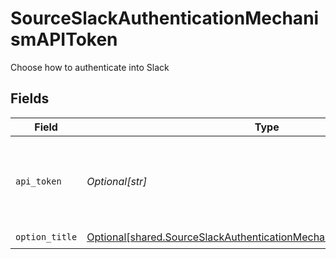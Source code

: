 # SourceSlackAuthenticationMechanismAPIToken

Choose how to authenticate into Slack


## Fields

| Field                                                                                                                                                      | Type                                                                                                                                                       | Required                                                                                                                                                   | Description                                                                                                                                                |
| ---------------------------------------------------------------------------------------------------------------------------------------------------------- | ---------------------------------------------------------------------------------------------------------------------------------------------------------- | ---------------------------------------------------------------------------------------------------------------------------------------------------------- | ---------------------------------------------------------------------------------------------------------------------------------------------------------- |
| `api_token`                                                                                                                                                | *Optional[str]*                                                                                                                                            | :heavy_check_mark:                                                                                                                                         | A Slack bot token. See the <a href="https://docs.airbyte.com/integrations/sources/slack">docs</a> for instructions on how to generate it.                  |
| `option_title`                                                                                                                                             | [Optional[shared.SourceSlackAuthenticationMechanismAPITokenOptionTitle]](undefined/models/shared/sourceslackauthenticationmechanismapitokenoptiontitle.md) | :heavy_check_mark:                                                                                                                                         | N/A                                                                                                                                                        |